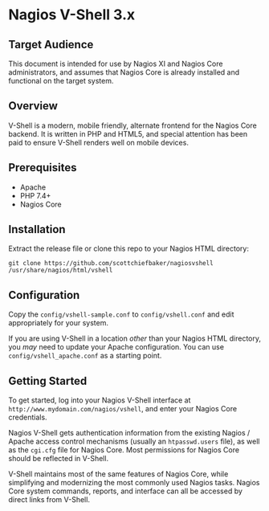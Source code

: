 # Nagios V-Shell 3.x

Target Audience
---------------

This document is intended for use by Nagios XI and Nagios Core administrators,
and assumes that Nagios Core is already installed and functional on the target
system.

Overview
--------

V-Shell is a modern, mobile friendly, alternate frontend for the Nagios Core
backend. It is written in PHP and HTML5, and special attention has been paid to
ensure V-Shell renders well on mobile devices.

Prerequisites
-------------

* Apache
* PHP 7.4+
* Nagios Core

Installation
------------

Extract the release file or clone this repo to your Nagios HTML directory:

```
git clone https://github.com/scottchiefbaker/nagiosvshell /usr/share/nagios/html/vshell
```

Configuration
-------------

Copy the `config/vshell-sample.conf` to `config/vshell.conf` and edit
appropriately for your system.

If you are using V-Shell in a location *other* than your Nagios HTML directory,
you *may* need to update your Apache configuration. You can use
`config/vshell_apache.conf` as a starting point.

Getting Started
---------------

To get started, log into your Nagios V-Shell interface at
`http://www.mydomain.com/nagios/vshell`, and enter your Nagios Core
credentials.

Nagios V-Shell gets authentication information from the existing Nagios / Apache
access control mechanisms (usually an `htpasswd.users` file), as well as the
`cgi.cfg` file for Nagios Core.  Most permissions for Nagios Core should be
reflected in V-Shell.

V-Shell maintains most of the same features of Nagios Core, while simplifying
and modernizing the most commonly used Nagios tasks. Nagios Core system commands,
reports, and interface can all be accessed by direct links from V-Shell.
